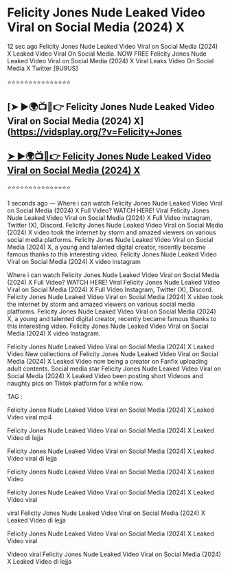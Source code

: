 ﻿# Felicity Jones Nude Leaked Video Viral on Social Media (2024) X



12 sec ago Felicity Jones Nude Leaked Video Viral on Social Media (2024) X Leaked Video Viral On Social Media. NOW FREE Felicity Jones Nude Leaked Video Viral on Social Media (2024) X Viral Leaks Video On Social Media X Twitter [9U9US]

⭐⭐⭐⭐⭐⭐⭐⭐⭐⭐⭐⭐⭐⭐⭐

## [➤ ►🌍📺📱👉 Felicity Jones Nude Leaked Video Viral on Social Media (2024) X](https://vidsplay.org/?v=Felicity+Jones

## [➤ ►🌍📺📱👉 Felicity Jones Nude Leaked Video Viral on Social Media (2024) X](https://vidsplay.org/?v=Felicity+Jones)


⭐⭐⭐⭐⭐⭐⭐⭐⭐⭐⭐⭐⭐⭐⭐



1 seconds ago — Where i can watch Felicity Jones Nude Leaked Video Viral on Social Media (2024) X Full Video? WATCH HERE! Viral Felicity Jones Nude Leaked Video Viral on Social Media (2024) X Full Video Instagram, Twitter (X), Discord. Felicity Jones Nude Leaked Video Viral on Social Media (2024) X video took the internet by storm and amazed viewers on various social media platforms. Felicity Jones Nude Leaked Video Viral on Social Media (2024) X, a young and talented digital creator, recently became famous thanks to this interesting video. Felicity Jones Nude Leaked Video Viral on Social Media (2024) X video instagram

Where i can watch Felicity Jones Nude Leaked Video Viral on Social Media (2024) X Full Video? WATCH HERE! Viral Felicity Jones Nude Leaked Video Viral on Social Media (2024) X Full Video Instagram, Twitter (X), Discord. Felicity Jones Nude Leaked Video Viral on Social Media (2024) X video took the internet by storm and amazed viewers on various social media platforms. Felicity Jones Nude Leaked Video Viral on Social Media (2024) X, a young and talented digital creator, recently became famous thanks to this interesting video. Felicity Jones Nude Leaked Video Viral on Social Media (2024) X video Instagram.

Felicity Jones Nude Leaked Video Viral on Social Media (2024) X Leaked Video New collections of Felicity Jones Nude Leaked Video Viral on Social Media (2024) X Leaked Video now being a creator on Fanfix uploading adult contents. Social media star Felicity Jones Nude Leaked Video Viral on Social Media (2024) X Leaked Video been posting short Videoos and naughty pics on Tiktok platform for a while now.

TAG :

 

Felicity Jones Nude Leaked Video Viral on Social Media (2024) X Leaked Video viral mp4

 

Felicity Jones Nude Leaked Video Viral on Social Media (2024) X Leaked Video di lejja

 

Felicity Jones Nude Leaked Video Viral on Social Media (2024) X Leaked Video viral di lejja

 

Felicity Jones Nude Leaked Video Viral on Social Media (2024) X Leaked Video

 

Felicity Jones Nude Leaked Video Viral on Social Media (2024) X Leaked Video viral

 

viral Felicity Jones Nude Leaked Video Viral on Social Media (2024) X Leaked Video di lejja

 

Felicity Jones Nude Leaked Video Viral on Social Media (2024) X Leaked Video viral

 

Videoo viral Felicity Jones Nude Leaked Video Viral on Social Media (2024) X Leaked Video di lejja